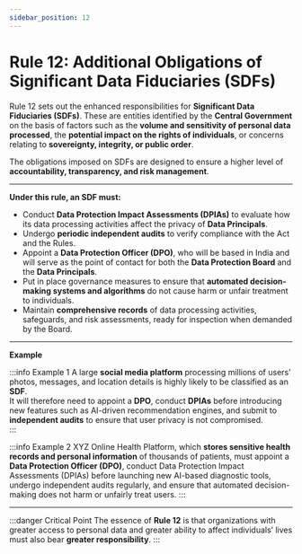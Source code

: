 ```yaml
---
sidebar_position: 12
---
```


# Rule 12: Additional Obligations of Significant Data Fiduciaries (SDFs)

Rule 12 sets out the enhanced responsibilities for **Significant Data Fiduciaries (SDFs)**. These are entities identified by the **Central Government** on the basis of factors such as the **volume and sensitivity of personal data processed**, the **potential impact on the rights of individuals**, or concerns relating to **sovereignty, integrity, or public order**.

The obligations imposed on SDFs are designed to ensure a higher level of **accountability, transparency, and risk management**.  

---

**Under this rule, an SDF must:**

- Conduct **Data Protection Impact Assessments (DPIAs)** to evaluate how its data processing activities affect the privacy of **Data Principals**.  
- Undergo **periodic independent audits** to verify compliance with the Act and the Rules.  
- Appoint a **Data Protection Officer (DPO)**, who will be based in India and will serve as the point of contact for both the **Data Protection Board** and the **Data Principals**.  
- Put in place governance measures to ensure that **automated decision-making systems and algorithms** do not cause harm or unfair treatment to individuals.  
- Maintain **comprehensive records** of data processing activities, safeguards, and risk assessments, ready for inspection when demanded by the Board.  

---

**Example**

:::info Example 1
A large **social media platform** processing millions of users’ photos, messages, and location details is highly likely to be classified as an **SDF**.  
It will therefore need to appoint a **DPO**, conduct **DPIAs** before introducing new features such as AI-driven recommendation engines, and submit to **independent audits** to ensure that user privacy is not compromised.  
:::

:::info Example 2
XYZ Online Health Platform, which **stores sensitive health records and personal information** of thousands of patients, must appoint a **Data Protection Officer (DPO)**, conduct Data Protection Impact Assessments (DPIAs) before launching new AI-based diagnostic tools, undergo independent audits regularly, and ensure that automated decision-making does not harm or unfairly treat users.
:::

---

:::danger Critical Point
The essence of **Rule 12** is that organizations with greater access to personal data and greater ability to affect individuals’ lives must also bear **greater responsibility**.
:::